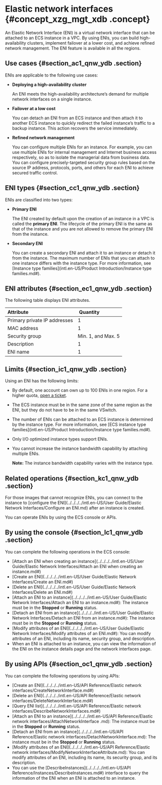 # Elastic network interfaces {#concept_xzg_mgt_xdb .concept}

An Elastic Network Interface \(ENI\) is a virtual network interface that can be attached to an ECS instance in a VPC. By using ENIs, you can build high-availability clusters, implement failover at a lower cost, and achieve refined network management. The ENI feature is available in all the regions.

## Use cases {#section_ac1_qnw_ydb .section}

ENIs are applicable to the following use cases:

-   **Deploying a high-availability cluster**

    An ENI meets the high-availability architecture’s demand for multiple network interfaces on a single instance.

-   **Failover at a low cost**

    You can detach an ENI from an ECS instance and then attach it to another ECS instance to quickly redirect the failed instance’s traffic to a backup instance. This action recovers the service immediately.

-   **Refined network management**

    You can configure multiple ENIs for an instance. For example, you can use multiple ENIs for internal management and Internet business access respectively, so as to isolate the managerial data from business data. You can configure precisely-targeted security group rules based on the source IP address, protocols, ports, and others for each ENI to achieve secured traffic control.


## ENI types {#section_cc1_qnw_ydb .section}

ENIs are classified into two types:

-   **Primary ENI**

    The ENI created by default upon the creation of an instance in a VPC is called the **primary ENI**. The lifecycle of the primary ENI is the same as that of the instance and you are not allowed to remove the primary ENI from the instance.

-   **Secondary ENI**

    You can create a secondary ENI and attach it to an instance or detach it from the instance. The maximum number of ENIs that you can attach to one instance differs with the instance type. For more information, see [Instance type families](intl.en-US/Product Introduction/Instance type families.md#).


## ENI attributes {#section_ec1_qnw_ydb .section}

The following table displays ENI attributes.

|Attribute| Quantity|
|:--------|:--------|
|Primary private IP addresses|1|
|MAC address|1|
|Security group|Min. 1, and Max. 5|
|Description|1|
|ENI name|1|

## Limits {#section_ic1_qnw_ydb .section}

Using an ENI has the following limits:

-   By default, one account can own up to 100 ENIs in one region. For a higher quota, [open a ticket](https://workorder-intl.console.aliyun.com/#/ticket/createIndex).

-   The ECS instance must be in the same zone of the same region as the ENI, but they do not have to be in the same VSwitch.

-   The number of ENIs can be attached to an ECS instance is determined by the instance type. For more information, see [ECS instance type families](intl.en-US/Product Introduction/Instance type families.md#).

-   Only I/O optimized instance types support ENIs.

-   You cannot increase the instance bandwidth capability by attaching multiple ENIs.

    **Note:** The instance bandwidth capability varies with the instance type.


## Related operations {#section_kc1_qnw_ydb .section}

For those images that cannot recognize ENIs, you can connect to the instance to [configure the ENI](../../../../intl.en-US/User Guide/Elastic Network Interfaces/Configure an ENI.md) after an instance is created.

You can operate ENIs by using the ECS console or APIs.

## By using the console {#section_lc1_qnw_ydb .section}

You can complete the following operations in the ECS console:

-   [Attach an ENI when creating an instance](../../../../intl.en-US/User Guide/Elastic Network Interfaces/Attach an ENI when creating an instance.md#)
-   [Create an ENI](../../../../intl.en-US/User Guide/Elastic Network Interfaces/Create an ENI.md#)
-   [Delete an ENI](../../../../intl.en-US/User Guide/Elastic Network Interfaces/Delete an ENI.md#)
-   [Attach an ENI to an instance](../../../../intl.en-US/User Guide/Elastic Network Interfaces/Attach an ENI to an instance.md#): The instance must be in the **Stopped** or **Running** status.
-   [Detach an ENI from an instance](../../../../intl.en-US/User Guide/Elastic Network Interfaces/Detach an ENI from an instance.md#): The instance must be in the **Stopped** or **Running** status.
-   [Modify attributes of an ENI](../../../../intl.en-US/User Guide/Elastic Network Interfaces/Modify attributes of an ENI.md#): You can modify attributes of an ENI, including its name, security group, and description.
-   When an ENI is attached to an instance, you can view the information of the ENI on the instance details page and the network interfaces page.

## By using APIs {#section_oc1_qnw_ydb .section}

You can complete the following operations by using APIs:

-   [Create an ENI](../../../../intl.en-US/API Reference/Elastic network interfaces/CreateNetworkInterface.md#)
-   [Delete an ENI](../../../../intl.en-US/API Reference/Elastic network interfaces/DeleteNetworkInterface.md#)
-   [Query ENI list](../../../../intl.en-US/API Reference/Elastic network interfaces/DescribeNetworkInterfaces.md#)
-   [Attach an ENI to an instance](../../../../intl.en-US/API Reference/Elastic network interfaces/AttachNetworkInterface .md): The instance must be in the **Stopped** or **Running** status.
-   [Detach an ENI from an instance](../../../../intl.en-US/API Reference/Elastic network interfaces/DetachNetworkInterface.md): The instance must be in the **Stopped** or **Running** status.
-   [Modify attributes of an ENI](../../../../intl.en-US/API Reference/Elastic network interfaces/ModifyNetworkInterfaceAttribute.md): You can modify attributes of an ENI, including its name, its security group, and its description.
-   You can use the [DescribeInstances](../../../../intl.en-US/API Reference/Instances/DescribeInstances.md#) interface to query the information of the ENI when an ENI is attached to an instance.

